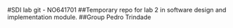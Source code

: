 #SDI lab git - NO641701
##Temporary repo for lab 2 in software design and implementation module.
##Group
Pedro Trindade
